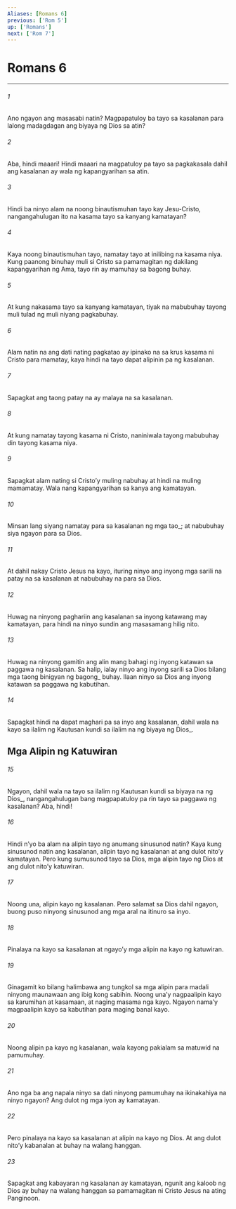 ```yaml
---
Aliases: [Romans 6]
previous: ['Rom 5']
up: ['Romans']
next: ['Rom 7']
---
```

# Romans 6

***






















###### 1 










Ano ngayon ang masasabi natin? Magpapatuloy ba tayo sa kasalanan para lalong madagdagan ang biyaya ng Dios sa atin? 





















###### 2 










Aba, hindi maaari! Hindi maaari na magpatuloy pa tayo sa pagkakasala dahil ang kasalanan ay wala ng kapangyarihan sa atin. 





















###### 3 










Hindi ba ninyo alam na noong binautismuhan tayo kay Jesu-Cristo, nangangahulugan ito na kasama tayo sa kanyang kamatayan? 





















###### 4 










Kaya noong binautismuhan tayo, namatay tayo at inilibing na kasama niya. Kung paanong binuhay muli si Cristo sa pamamagitan ng dakilang kapangyarihan ng Ama, tayo rin ay mamuhay sa bagong buhay. 





















###### 5 










At kung nakasama tayo sa kanyang kamatayan, tiyak na mabubuhay tayong muli tulad ng muli niyang pagkabuhay. 





















###### 6 










Alam natin na ang dati nating pagkatao ay ipinako na sa krus kasama ni Cristo para mamatay, kaya hindi na tayo dapat alipinin pa ng kasalanan. 





















###### 7 










Sapagkat ang taong patay na ay malaya na sa kasalanan. 





















###### 8 










At kung namatay tayong kasama ni Cristo, naniniwala tayong mabubuhay din tayong kasama niya. 





















###### 9 










Sapagkat alam nating si Cristoʼy muling nabuhay at hindi na muling mamamatay. Wala nang kapangyarihan sa kanya ang kamatayan. 





















###### 10 










Minsan lang siyang namatay para sa kasalanan ng mga tao_; at nabubuhay siya ngayon para sa Dios. 





















###### 11 










At dahil nakay Cristo Jesus na kayo, ituring ninyo ang inyong mga sarili na patay na sa kasalanan at nabubuhay na para sa Dios. 





















###### 12 










Huwag na ninyong paghariin ang kasalanan sa inyong katawang may kamatayan, para hindi na ninyo sundin ang masasamang hilig nito. 





















###### 13 










Huwag na ninyong gamitin ang alin mang bahagi ng inyong katawan sa paggawa ng kasalanan. Sa halip, ialay ninyo ang inyong sarili sa Dios bilang mga taong binigyan ng bagong_ buhay. Ilaan ninyo sa Dios ang inyong katawan sa paggawa ng kabutihan. 





















###### 14 










Sapagkat hindi na dapat maghari pa sa inyo ang kasalanan, dahil wala na kayo sa ilalim ng Kautusan kundi sa ilalim na ng biyaya ng Dios_.

## Mga Alipin ng Katuwiran 





















###### 15 










Ngayon, dahil wala na tayo sa ilalim ng Kautusan kundi sa biyaya na ng Dios_, nangangahulugan bang magpapatuloy pa rin tayo sa paggawa ng kasalanan? Aba, hindi! 





















###### 16 










Hindi nʼyo ba alam na alipin tayo ng anumang sinusunod natin? Kaya kung sinusunod natin ang kasalanan, alipin tayo ng kasalanan at ang dulot nitoʼy kamatayan. Pero kung sumusunod tayo sa Dios, mga alipin tayo ng Dios at ang dulot nitoʼy katuwiran. 





















###### 17 










Noong una, alipin kayo ng kasalanan. Pero salamat sa Dios dahil ngayon, buong puso ninyong sinusunod ang mga aral na itinuro sa inyo. 





















###### 18 










Pinalaya na kayo sa kasalanan at ngayoʼy mga alipin na kayo ng katuwiran. 





















###### 19 










Ginagamit ko bilang halimbawa ang tungkol sa mga alipin para madali ninyong maunawaan ang ibig kong sabihin. Noong unaʼy nagpaalipin kayo sa karumihan at kasamaan, at naging masama nga kayo. Ngayon namaʼy magpaalipin kayo sa kabutihan para maging banal kayo. 





















###### 20 










Noong alipin pa kayo ng kasalanan, wala kayong pakialam sa matuwid na pamumuhay. 





















###### 21 










Ano nga ba ang napala ninyo sa dati ninyong pamumuhay na ikinakahiya na ninyo ngayon? Ang dulot ng mga iyon ay kamatayan. 





















###### 22 










Pero pinalaya na kayo sa kasalanan at alipin na kayo ng Dios. At ang dulot nitoʼy kabanalan at buhay na walang hanggan. 





















###### 23 










Sapagkat ang kabayaran ng kasalanan ay kamatayan, ngunit ang kaloob ng Dios ay buhay na walang hanggan sa pamamagitan ni Cristo Jesus na ating Panginoon.
